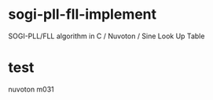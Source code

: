 # sogi-pll-fll-implement
SOGI-PLL/FLL algorithm in C / Nuvoton / Sine Look Up Table
# test 
nuvoton m031
